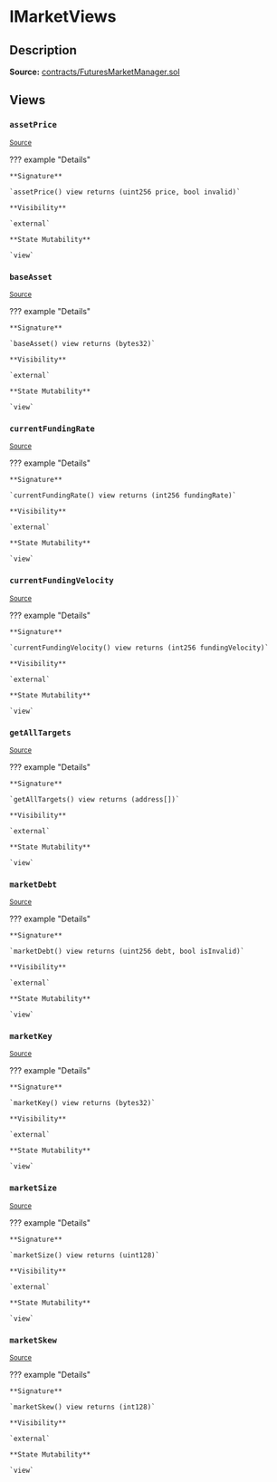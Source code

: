 # IMarketViews

## Description

**Source:** [contracts/FuturesMarketManager.sol](https://github.com/Synthetixio/synthetix/tree/v2.91.1/contracts/FuturesMarketManager.sol)

## Views

### `assetPrice`

<sub>[Source](https://github.com/Synthetixio/synthetix/tree/v2.91.1/contracts/FuturesMarketManager.sol#L29)</sub>

??? example "Details"

    **Signature**

    `assetPrice() view returns (uint256 price, bool invalid)`

    **Visibility**

    `external`

    **State Mutability**

    `view`

### `baseAsset`

<sub>[Source](https://github.com/Synthetixio/synthetix/tree/v2.91.1/contracts/FuturesMarketManager.sol#L23)</sub>

??? example "Details"

    **Signature**

    `baseAsset() view returns (bytes32)`

    **Visibility**

    `external`

    **State Mutability**

    `view`

### `currentFundingRate`

<sub>[Source](https://github.com/Synthetixio/synthetix/tree/v2.91.1/contracts/FuturesMarketManager.sol#L33)</sub>

??? example "Details"

    **Signature**

    `currentFundingRate() view returns (int256 fundingRate)`

    **Visibility**

    `external`

    **State Mutability**

    `view`

### `currentFundingVelocity`

<sub>[Source](https://github.com/Synthetixio/synthetix/tree/v2.91.1/contracts/FuturesMarketManager.sol#L36)</sub>

??? example "Details"

    **Signature**

    `currentFundingVelocity() view returns (int256 fundingVelocity)`

    **Visibility**

    `external`

    **State Mutability**

    `view`

### `getAllTargets`

<sub>[Source](https://github.com/Synthetixio/synthetix/tree/v2.91.1/contracts/FuturesMarketManager.sol#L39)</sub>

??? example "Details"

    **Signature**

    `getAllTargets() view returns (address[])`

    **Visibility**

    `external`

    **State Mutability**

    `view`

### `marketDebt`

<sub>[Source](https://github.com/Synthetixio/synthetix/tree/v2.91.1/contracts/FuturesMarketManager.sol#L31)</sub>

??? example "Details"

    **Signature**

    `marketDebt() view returns (uint256 debt, bool isInvalid)`

    **Visibility**

    `external`

    **State Mutability**

    `view`

### `marketKey`

<sub>[Source](https://github.com/Synthetixio/synthetix/tree/v2.91.1/contracts/FuturesMarketManager.sol#L21)</sub>

??? example "Details"

    **Signature**

    `marketKey() view returns (bytes32)`

    **Visibility**

    `external`

    **State Mutability**

    `view`

### `marketSize`

<sub>[Source](https://github.com/Synthetixio/synthetix/tree/v2.91.1/contracts/FuturesMarketManager.sol#L25)</sub>

??? example "Details"

    **Signature**

    `marketSize() view returns (uint128)`

    **Visibility**

    `external`

    **State Mutability**

    `view`

### `marketSkew`

<sub>[Source](https://github.com/Synthetixio/synthetix/tree/v2.91.1/contracts/FuturesMarketManager.sol#L27)</sub>

??? example "Details"

    **Signature**

    `marketSkew() view returns (int128)`

    **Visibility**

    `external`

    **State Mutability**

    `view`
